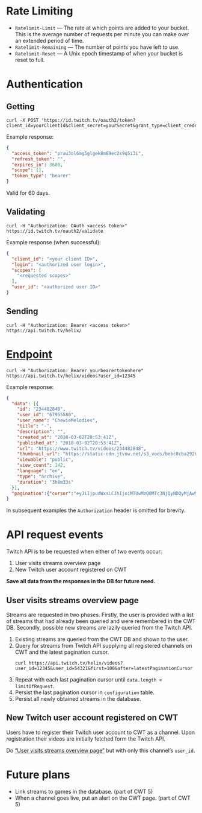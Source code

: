 # Rate Limiting

- `Ratelimit-Limit` — The rate at which points are added to your bucket. This is the average number of requests per minute you can make over an extended period of time.
- `Ratelimit-Remaining` — The number of points you have left to use.
- `Ratelimit-Reset` — A Unix epoch timestamp of when your bucket is reset to full.

# Authentication

## Getting

```
curl -X POST 'https://id.twitch.tv/oauth2/token?client_id=yourClientId&client_secret=yourSecret&grant_type=client_credentials'
```

Example response:

```json
{
  "access_token": "prau3ol6mg5glgek8m89ec2s9q5i3i",
  "refresh_token": "",
  "expires_in": 3600,
  "scope": [],
  "token_type": "bearer"
}
```

Valid for 60 days.

## Validating

```
curl -H "Authorization: OAuth <access token>" https://id.twitch.tv/oauth2/validate
```

Example response (when successful):

```json
{
  "client_id": "<your client ID>",
  "login": "<authorized user login>",
  "scopes": [
    "<requested scopes>"
  ],
  "user_id": "<authorized user ID>"
}
```

## Sending

``` 
curl -H "Authorization: Bearer <access token>" https://api.twitch.tv/helix/
```


# [Endpoint](https://dev.twitch.tv/docs/api/reference/#get-videos)

```
curl -H "Authorization: Bearer yourbearertokenhere" https://api.twitch.tv/helix/videos?user_id=12345
```

Example response: 

```json
{
  "data": [{
    "id": "234482848",
    "user_id": "67955580",
    "user_name": "ChewieMelodies",
    "title": "-",
    "description": "",
    "created_at": "2018-03-02T20:53:41Z",
    "published_at": "2018-03-02T20:53:41Z",
    "url": "https://www.twitch.tv/videos/234482848",
    "thumbnail_url": "https://static-cdn.jtvnw.net/s3_vods/bebc8cba2926d1967418_chewiemelodies_27786761696_805342775/thumb/thumb0-%{width}x%{height}.jpg",
    "viewable": "public",
    "view_count": 142,
    "language": "en",
    "type": "archive",
    "duration": "3h8m33s"
  }],
  "pagination":{"cursor":"eyJiIjpudWxsLCJhIjoiMTUwMzQ0MTc3NjQyNDQyMjAwMCJ9"}
}
```

In subsequent examples the `Authorization` header is omitted for brevity.

# API request events

Twitch API is to be requested when either of two events occur:

1. User visits streams overview page
2. New Twitch user account registered on CWT

**Save all data from the responses in the DB for future need.**

## User visits streams overview page

Streams are requested in two phases. 
Firstly, the user is provided with a list of streams that had already been queried and were remembered in the CWT DB.
Secondly, possible new streams are lazily queried from the Twitch API.

1. Existing streams are queried from the CWT DB and shown to the user.
2. Query for streams from Twitch API supplying all registered channels on CWT and the latest pagination cursor.
    ```
    curl https://api.twitch.tv/helix/videos?user_id=12345&user_id=54321&first=100&after=latestPaginationCursor
    ```
3. Repeat with each last pagination cursor until `data.length < limitOfRequest`.
4. Persist the last pagination cursor in `configuration` table.
5. Persist all newly obtained streams in the database.
 

## New Twitch user account registered on CWT

Users have to register their Twitch user account to CWT as a channel. Upon registration their videos are initially fetched form the Twitch API.

Do [“User visits streams overview page”](#user-visits-streams-overview-page) but with only this channel’s `user_id`.

# Future plans

- Link streams to games in the database. (part of CWT 5)
- When a channel goes live, put an alert on the CWT page.  (part of CWT 5)

